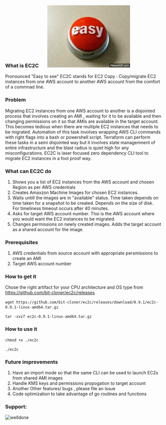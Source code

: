 ### What is EC2C &nbsp; &nbsp; &nbsp; ![alt text](easy.gif "Easy to see")
Pronounced "Easy to see" EC2C stands for EC2 Copy : Copy/migrate EC2 instances from one AWS account to another AWS account from the comfort of a commnad line.

### Problem
Migrating EC2 instances from one AWS account to another is a disjointed process that involves creating an AMI , waiting for it to be available and then changing permissions on it so that AMIs are available in the target account. This becomes tedious when there are multiple EC2 instances that needs to be migrated. Automation of this task involves wrapping AWS CLI commands with right flags into a bash or powershell script.
Terraform can perform these tasks in a semi disjointed way but it involves state managemnent of entire infrastructure and the blast radius is quiet high for any misconfigurations.
EC2C is laser focused zero dependency CLI tool to migrate EC2 instances in a fool proof way.  

### What can EC2C do
1. Shows you a list of EC2 instances from the AWS account and chosen Region as per AWS credentials
2. Creates Amaxzon Machine Images for chosen EC2 instances.
3. Waits untill the images are in "available" status. Time taken depends on time taken for a snapshot to be created. Depends on the size of disk. For timeliness timeout occurs after 40 minutes.
4. Asks for target AWS account number. Thsi is the AWS account where you would want the EC2 instances to be migrated.
5. Changes permissions on newly created images. Adds the target account as a shared account for the image.

### Prerequisites
1. AWS credentials from source account with appropriate persmissions to create an AMI 
2. Target AWS account number

### How to get it
Chose the right artifact for your CPU architecture and OS type from https://github.com/bit-cloner/ec2c/releases
```
wget https://github.com/bit-cloner/ec2c/releases/download/0.9.1/ec2c-0.9.1-linux-amd64.tar.gz
```
```
tar -xvzf ec2c-0.9.1-linux-amd64.tar.gz
```
### How to use it
```
chmod +x ./ec2c
```
```
./ec2c
```
### Future improvements
1. Have an import mode so that the same CLI can be used to launch EC2s from shared AMI images
2. Handle KMS keys and permissions propogation to target account
3. Another Other features/ bugs , please file an issue
4. Code optimization to take advantage of go routines and functions

<h3 align="left">Support:</h3>
<p><a href="https://www.buymeacoffee.com/welldone"> <img align="left" src="https://cdn.buymeacoffee.com/buttons/v2/default-yellow.png" height="50" width="210" alt="welldone" /></a></p><br><br>